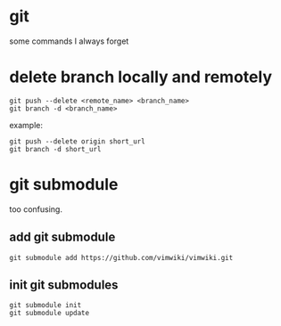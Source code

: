 # git

some commands I always forget

# delete branch locally and remotely

```
git push --delete <remote_name> <branch_name>
git branch -d <branch_name>
```

example:

```
git push --delete origin short_url
git branch -d short_url
```

# git submodule

too confusing.

## add git submodule

```
git submodule add https://github.com/vimwiki/vimwiki.git
```

## init git submodules

```
git submodule init
git submodule update
```

